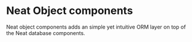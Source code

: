 # Neat Object components

Neat object components adds an simple yet intuitive ORM layer on top of the Neat database components.